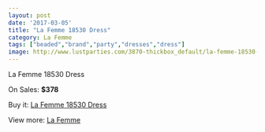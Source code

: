 ```yaml
---
layout: post
date: '2017-03-05'
title: "La Femme 18530 Dress"
category: La Femme
tags: ["beaded","brand","party","dresses","dress"]
image: http://www.lustparties.com/3870-thickbox_default/la-femme-18530-dress.jpg
---
```

La Femme 18530 Dress

On Sales: **$378**
<a href="https://www.lustparties.com/en/la-femme/1281-la-femme-18530-dress.html"><amp-img layout="responsive" width="600" height="600" src="//www.lustparties.com/3870-thickbox_default/la-femme-18530-dress.jpg" alt="La Femme 18530 Dress 0" /></a>
<a href="https://www.lustparties.com/en/la-femme/1281-la-femme-18530-dress.html"><amp-img layout="responsive" width="600" height="600" src="//www.lustparties.com/3871-thickbox_default/la-femme-18530-dress.jpg" alt="La Femme 18530 Dress 1" /></a>
<a href="https://www.lustparties.com/en/la-femme/1281-la-femme-18530-dress.html"><amp-img layout="responsive" width="600" height="600" src="//www.lustparties.com/3872-thickbox_default/la-femme-18530-dress.jpg" alt="La Femme 18530 Dress 2" /></a>

Buy it: [La Femme 18530 Dress](https://www.lustparties.com/en/la-femme/1281-la-femme-18530-dress.html "La Femme 18530 Dress")

View more: [La Femme](https://www.lustparties.com/en/4-la-femme "La Femme")
